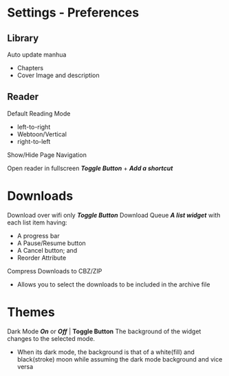 # Settings - Preferences
## Library
 Auto update manhua
* Chapters
* Cover Image and description
## Reader
 Default Reading Mode
* left-to-right
* Webtoon/Vertical
* right-to-left

 Show/Hide Page Navigation

Open reader in fullscreen ***Toggle Button*** + ***Add a shortcut***

# Downloads
Download over wifi only ***Toggle Button***
Download Queue ***A list widget*** with each list item having:
* A progress bar
* A Pause/Resume button
* A Cancel button; and
* Reorder Attribute

Compress Downloads to CBZ/ZIP
* Allows you to select the downloads to be included in the archive file

# Themes
Dark Mode ***On*** or ***Off*** |  **Toggle Button**
The background of the widget changes to the selected mode.
* When its dark mode, the background is that of a white(fill) and black(stroke) moon while assuming the dark mode background and vice versa
